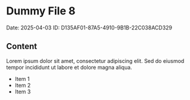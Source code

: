 # Dummy File 8

Date: 2025-04-03
ID: D135AF01-87A5-4910-9B1B-22C038ACD329

## Content

Lorem ipsum dolor sit amet, consectetur adipiscing elit.
Sed do eiusmod tempor incididunt ut labore et dolore magna aliqua.

* Item 1
* Item 2
* Item 3
